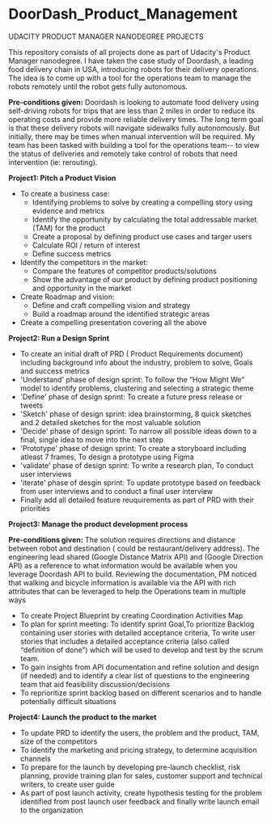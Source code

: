 # DoorDash_Product_Management
UDACITY PRODUCT MANAGER NANODEGREE PROJECTS


This repository consists of all projects done as part of Udacity's Product Manager nanodegree. I have taken the case study of Doordash, a leading food delivery chain in USA, introducing robots for their delivery operations. The idea is to come up with a tool for the operations team to manage the robots remotely until the robot gets fully autonomous. 

**Pre-conditions given:** Doordash is looking to automate food delivery using self-driving robots for trips that are less than 2 miles in order to reduce its operating costs and provide more reliable delivery times. The long term goal is that these delivery robots will navigate sidewalks fully autonomously. But initially, there may be times when manual intervention will be required. My team has been tasked with building a tool for the operations team-- to view the status of deliveries and remotely take control of robots that need intervention (ie: rerouting).

**Project1: Pitch a Product Vision** 
- To create a business case: 
  - Identifying problems to solve by creating a compelling story using evidence and metrics
  - Identify the opportunity by calculating the total addressable market (TAM) for the product
  - Create a proposal by defining product use cases and targer users
  - Calculate ROI / return of interest
  - Define success metrics
- Identify the competitors in the market:
  - Compare the features of competitor products/solutions
  - Show the advantage of our product by defining product positioning and opportunity in the market
- Create Roadmap and vision:
  - Define and craft compelling vision and strategy
  - Build a roadmap around the identified strategic areas
- Create a compelling presentation covering all the above

**Project2: Run a Design Sprint** 
- To create an initial draft of PRD ( Product Requirements document) including background info about the industry, problem to solve, Goals and success metrics
- 'Understand' phase of design sprint: To follow the “How Might We” model to identify problems, clustering and selecting a strategic theme
- 'Define' phase of design sprint: To create a future press release or tweets
- 'Sketch' phase of design sprint: idea brainstorming, 8 quick sketches and 2 detailed sketches for the most valuable solution
- 'Decide' phase of design sprint: To narrow all possible ideas down to a final, single idea to move into the next step
- 'Prototype' phase of design sprint: To create a storyboard including atleast 7 frames, To design a prototype using Figma
- 'validate' phase of design sprint: To write a research plan, To conduct user interviews
- 'iterate' phase of desgin sprint: To update prototype based on feedback from user interviews and to conduct a final user interview
- Finally add all detailed feature reuquirements as part of PRD with their priorities

**Project3: Manage the product development process** 

**Pre-conditions given:**
The solution requires directions and distance between robot and destination ( could be restaurant/delivery address). The engineering lead shared (Google Distance Matrix API) and (Google Direction API) as a reference to what information would be available when you leverage Doordash API to build. Reviewing the documentation, PM noticed that walking and bicycle information is available via the API with rich attributes that can be leveraged to help the Operations team in multiple ways

- To create Project Blueprint by creating Coordination Activities Map
- To plan for sprint meeting: To identify sprint Goal,To prioritize Backlog containing user stories with detailed acceptance criteria, To write user stories that includes a detailed acceptance criteria (also called “definition of done”) which will be used to develop and test by the scrum team.
- To gain insights from API documentation and refine solution and design (if needed) and to identify a clear list of questions to the engineering team that aid feasibility discussion/decisions
- To reprioritize sprint backlog based on different scenarios and to handle potentially difficult situations

**Project4: Launch the product to the market** 
- To update PRD to identify the users, the problem and the product, TAM, size of the competitors
- To identify the marketing and pricing strategy, to determine acquisition channels
- To prepare for the launch by developing pre-launch checklist, risk planning, provide training plan for sales, customer support and technical writers, to create user guide
- As part of post launch activity, create hypothesis testing for the problem identified from post launch user feedback and finally write launch email to the organization
